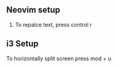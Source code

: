 ## Neovim setup
1. To repalce text, press control r

## i3 Setup

To horizontally split screen press mod + u
